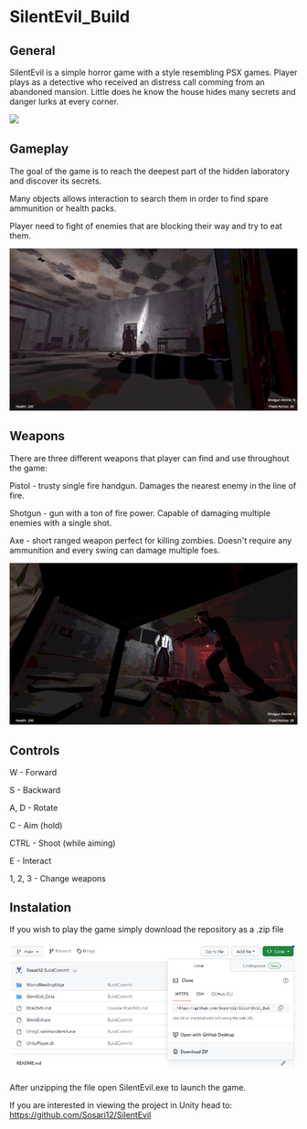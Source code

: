 # SilentEvil_Build

## General
SilentEvil is a simple horror game with a style resembling PSX games. Player plays as a detective who received an distress call comming from an abandoned mansion.
Little does he know the house hides many secrets and danger lurks at every corner.

![](https://github.com/Sosari12/SilentEvil_Build/blob/main/Media/Game_Presentation_1.gif)

## Gameplay
The goal of the game is to reach the deepest part of the hidden laboratory and discover its secrets.

Many objects allows interaction to search them in order to find spare ammunition or health packs.

Player need to fight of enemies that are blocking their way and try to eat them.

![](https://github.com/Sosari12/SilentEvil_Build/blob/main/Media/Game_Presentation_2.gif)

## Weapons
There are three different weapons that player can find and use throughout the game:

Pistol - trusty single fire handgun. Damages the nearest enemy in the line of fire.

Shotgun - gun with a ton of fire power. Capable of damaging multiple enemies with a single shot.

Axe - short ranged weapon perfect for killing zombies. Doesn't require any ammunition and every swing can damage multiple foes.

![](https://github.com/Sosari12/SilentEvil_Build/blob/main/Media/Game_Presentation_3.gif)

## Controls
W - Forward

S - Backward

A, D - Rotate

C - Aim (hold)

CTRL - Shoot (while aiming)

E - Interact

1, 2, 3 - Change weapons

## Instalation

If you wish to play the game simply download the repository as a .zip file

![](https://github.com/Sosari12/SilentEvil_Build/blob/main/Media/DownloadBuild.PNG)

After unzipping the file open SilentEvil.exe to launch the game.

If you are interested in viewing the project in Unity head to: https://github.com/Sosari12/SilentEvil



